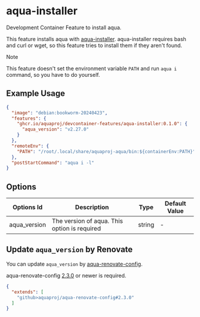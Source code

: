 
# aqua-installer

Development Container Feature to install aqua.

This feature installs aqua with [aqua-installer](https://aquaproj.github.io/docs/products/aqua-installer).
aqua-installer requires bash and curl or wget, so this feature tries to install them if they aren't found.

> [!NOTE]
> This feature doesn't set the environment variable `PATH` and run `aqua i` command, so you have to do yourself.

## Example Usage

```json
{
  "image": "debian:bookworm-20240423",
  "features": {
    "ghcr.io/aquaproj/devcontainer-features/aqua-installer:0.1.0": {
      "aqua_version": "v2.27.0"
    }
  },
  "remoteEnv": {
    "PATH": "/root/.local/share/aquaproj-aqua/bin:${containerEnv:PATH}"
  },
  "postStartCommand": "aqua i -l"
}
```

## Options

| Options Id | Description | Type | Default Value |
|-----|-----|-----|-----|
| aqua_version | The version of aqua. This option is required | string | - |

## Update `aqua_version` by Renovate

You can update `aqua_version` by [aqua-renovate-config](https://aquaproj.github.io/docs/products/aqua-renovate-config).

aqua-renovate-config [2.3.0](https://github.com/aquaproj/aqua-renovate-config/releases/tag/2.3.0) or newer is required.

```json
{
  "extends": [
    "github>aquaproj/aqua-renovate-config#2.3.0"
  ]
}
```
